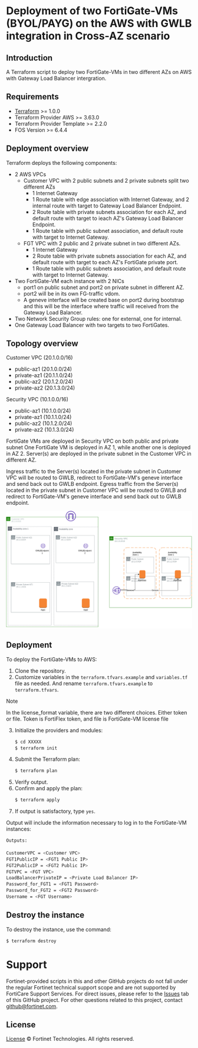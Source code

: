 # Deployment of two FortiGate-VMs (BYOL/PAYG) on the AWS with GWLB integration in Cross-AZ scenario
## Introduction
A Terraform script to deploy two FortiGate-VMs in two different AZs on AWS with Gateway Load Balancer intergration.

## Requirements
* [Terraform](https://learn.hashicorp.com/terraform/getting-started/install.html) >= 1.0.0
* Terraform Provider AWS >= 3.63.0
* Terraform Provider Template >= 2.2.0
* FOS Version >= 6.4.4

## Deployment overview
Terraform deploys the following components:
   * 2 AWS VPCs
        - Customer VPC with 2 public subnets and 2 private subnets split two different AZs
           - 1 Internet Gateway
           - 1 Route table with edge association with Internet Gateway, and 2 internal route with target to Gateway Load Balancer Endpoint.
           - 2 Route table with private subnets association for each AZ, and default route with target to ieach AZ's Gateway Load Balancer Endpoint.
           - 1 Route table with public subnet association, and default route with target to Internet Gateway.
        - FGT VPC with 2 public and 2 private subnet in two different AZs. 
           - 1 Internet Gateway
           - 2 Route table with private subnets association for each AZ, and default route with target to each AZ's FortiGate private port.
           - 1 Route table with public subnets association, and default route with target to Internet Gateway. 
   * Two FortiGate-VM each instance with 2 NICs
     - port1 on public subnet and port2 on private subnet in different AZ.
     - port2 will be in its own FG-traffic vdom.
     - A geneve interface will be created base on port2 during bootstrap and this will be the interface where traffic will received from the Gateway Load Balancer.
   * Two Network Security Group rules: one for external, one for internal.
   * One Gateway Load Balancer with two targets to two FortiGates.
        

## Topology overview
Customer VPC (20.1.0.0/16)  
   * public-az1   (20.1.0.0/24)
   * private-az1  (20.1.1.0/24)
   * public-az2   (20.1.2.0/24)
   * private-az2  (20.1.3.0/24)
   
Security VPC (10.1.0.0/16)
   * public-az1   (10.1.0.0/24)
   * private-az1  (10.1.1.0/24)
   * public-az2   (10.1.2.0/24)
   * private-az2  (10.1.3.0/24)

FortiGate VMs are deployed in Security VPC on both public and private subnet
One FortiGate VM is deployed in AZ 1, while another one is deployed in AZ 2. 
Server(s) are deployed in the private subnet in the Customer VPC in different AZ.

Ingress traffic to the Server(s) located in the private subnet in Customer VPC will be routed to GWLB, redirect to FortiGate-VM's geneve interface and send back out to GWLB endpoint.
Egress traffic from the Server(s) located in the private subnet in Customer VPC will be routed to GWLB and redirect to FortiGate-VM's geneve interface and send back out to GWLB endpoint. 

![gwlb-az-architecture](./aws-gwlb-crossaz.png?raw=true "GWLB Architecture")

## Deployment
To deploy the FortiGate-VMs to AWS:
1. Clone the repository.
2. Customize variables in the `terraform.tfvars.example` and `variables.tf` file as needed.  And rename `terraform.tfvars.example` to `terraform.tfvars`.
> [!NOTE]
> In the license_format variable, there are two different choices.
> Either token or file.  Token is FortiFlex token, and file is FortiGate-VM license file
3. Initialize the providers and modules:
   ```sh
   $ cd XXXXX
   $ terraform init
    ```
4. Submit the Terraform plan:
   ```sh
   $ terraform plan
   ```
5. Verify output.
6. Confirm and apply the plan:
   ```sh
   $ terraform apply
   ```
7. If output is satisfactory, type `yes`.

Output will include the information necessary to log in to the FortiGate-VM instances:
```sh
Outputs:

CustomerVPC = <Customer VPC>
FGT1PublicIP = <FGT1 Public IP>
FGT2PublicIP = <FGT2 Public IP>
FGTVPC = <FGT VPC>
LoadBalancerPrivateIP = <Private Load Balancer IP>
Password_for_FGT1 = <FGT1 Password>
Password_for_FGT2 = <FGT2 Password>
Username = <FGT Username>

```

## Destroy the instance
To destroy the instance, use the command:
```sh
$ terraform destroy
```

# Support
Fortinet-provided scripts in this and other GitHub projects do not fall under the regular Fortinet technical support scope and are not supported by FortiCare Support Services.
For direct issues, please refer to the [Issues](https://github.com/fortinet/fortigate-terraform-deploy/issues) tab of this GitHub project.
For other questions related to this project, contact [github@fortinet.com](mailto:github@fortinet.com).

## License
[License](https://github.com/fortinet/fortigate-terraform-deploy/blob/master/LICENSE) © Fortinet Technologies. All rights reserved.
